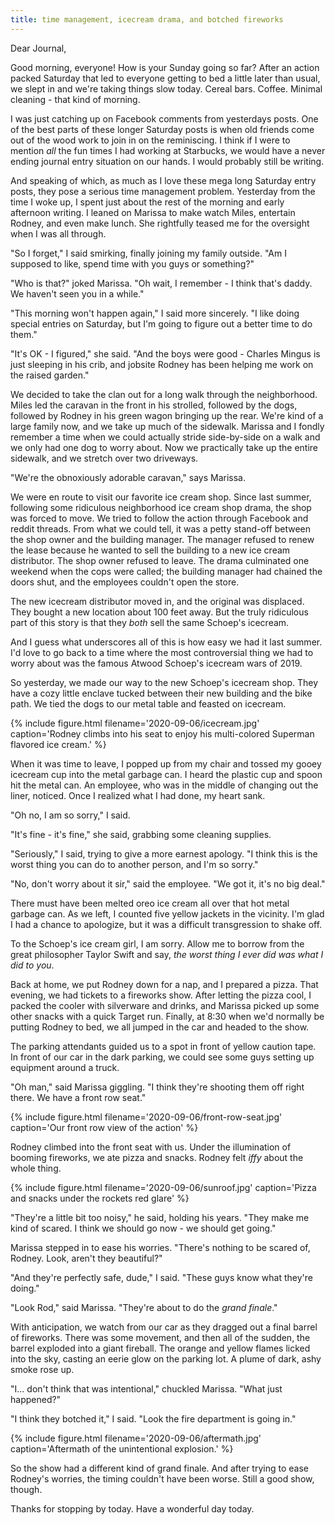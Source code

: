 ```yaml
---
title: time management, icecream drama, and botched fireworks
---
```


Dear Journal,

Good morning, everyone!  How is your Sunday going so far?  After an
action packed Saturday that led to everyone getting to bed a little
later than usual, we slept in and we're taking things slow today.
Cereal bars.  Coffee.  Minimal cleaning - that kind of morning.

I was just catching up on Facebook comments from yesterdays posts.
One of the best parts of these longer Saturday posts is when old
friends come out of the wood work to join in on the reminiscing.  I
think if I were to mention _all_ the fun times I had working at
Starbucks, we would have a never ending journal entry situation on our
hands.  I would probably still be writing.

And speaking of which, as much as I love these mega long Saturday
entry posts, they pose a serious time management problem.  Yesterday
from the time I woke up, I spent just about the rest of the morning
and early afternoon writing.  I leaned on Marissa to make watch Miles,
entertain Rodney, and even make lunch.  She rightfully teased me for
the oversight when I was all through.

"So I forget," I said smirking, finally joining my family outside.
"Am I supposed to like, spend time with you guys or something?"

"Who is that?" joked Marissa.  "Oh wait, I remember - I think that's
daddy.  We haven't seen you in a while."

"This morning won't happen again," I said more sincerely.  "I like
doing special entries on Saturday, but I'm going to figure out a
better time to do them."

"It's OK - I figured," she said.  "And the boys were good - Charles
Mingus is just sleeping in his crib, and jobsite Rodney has been
helping me work on the raised garden."

We decided to take the clan out for a long walk through the
neighborhood.  Miles led the caravan in the front in his strolled,
followed by the dogs, followed by Rodney in his green wagon bringing
up the rear.  We're kind of a large family now, and we take up much of
the sidewalk.  Marissa and I fondly remember a time when we could
actually stride side-by-side on a walk and we only had one dog to
worry about.  Now we practically take up the entire sidewalk, and we
stretch over two driveways.

"We're the obnoxiously adorable caravan," says Marissa.

We were en route to visit our favorite ice cream shop.  Since last
summer, following some ridiculous neighborhood ice cream shop drama,
the shop was forced to move.  We tried to follow the action through
Facebook and reddit threads.  From what we could tell, it was a petty
stand-off between the shop owner and the building manager.  The
manager refused to renew the lease because he wanted to sell the
building to a new ice cream distributor.  The shop owner refused to
leave.  The drama culminated one weekend when the cops were called;
the building manager had chained the doors shut, and the employees
couldn't open the store.

The new icecream distributor moved in, and the original was displaced.
They bought a new location about 100 feet away.  But the truly
ridiculous part of this story is that they _both_ sell the same
Schoep's icecream.

And I guess what underscores all of this is how easy we had it last
summer.  I'd love to go back to a time where the most controversial
thing we had to worry about was the famous Atwood Schoep's icecream
wars of 2019.

So yesterday, we made our way to the new Schoep's icecream shop.  They
have a cozy little enclave tucked between their new building and the
bike path.  We tied the dogs to our metal table and feasted on
icecream.

{% include figure.html
filename='2020-09-06/icecream.jpg'
caption='Rodney climbs into his seat to enjoy his multi-colored
Superman flavored ice cream.' %}

When it was time to leave, I popped up from my chair and tossed my
gooey icecream cup into the metal garbage can.  I heard the plastic
cup and spoon hit the metal can.  An employee, who was in the middle
of changing out the liner, noticed.  Once I realized what I had done,
my heart sank.

"Oh no, I am so sorry," I said.

"It's fine - it's fine," she said, grabbing some cleaning supplies.

"Seriously," I said, trying to give a more earnest apology.  "I think
this is the worst thing you can do to another person, and I'm so
sorry."

"No, don't worry about it sir," said the employee.  "We got it, it's
no big deal."

There must have been melted oreo ice cream all over that hot metal
garbage can.  As we left, I counted five yellow jackets in the
vicinity.  I'm glad I had a chance to apologize, but it was a
difficult transgression to shake off.

To the Schoep's ice cream girl, I am sorry.  Allow me to borrow from
the great philosopher Taylor Swift and say, _the worst thing I ever
did was what I did to you_.

Back at home, we put Rodney down for a nap, and I prepared a pizza.
That evening, we had tickets to a fireworks show.  After letting the
pizza cool, I packed the cooler with silverware and drinks, and
Marissa picked up some other snacks with a quick Target run.  Finally,
at 8:30 when we'd normally be putting Rodney to bed, we all jumped in
the car and headed to the show.

The parking attendants guided us to a spot in front of yellow caution
tape.  In front of our car in the dark parking, we could see some guys
setting up equipment around a truck.

"Oh man," said Marissa giggling.  "I think they're shooting them off
right there.  We have a front row seat."

{% include figure.html filename='2020-09-06/front-row-seat.jpg'
caption='Our front row view of the action' %}

Rodney climbed into the front seat with us.  Under the illumination of
booming fireworks, we ate pizza and snacks.  Rodney felt _iffy_ about
the whole thing.

{% include figure.html 
filename='2020-09-06/sunroof.jpg' 
caption='Pizza and snacks under the rockets red glare' %}

"They're a little bit too noisy," he said, holding his years.  "They
make me kind of scared.  I think we should go now - we should get
going."

Marissa stepped in to ease his worries.  "There's nothing to be scared
of, Rodney.  Look, aren't they beautiful?"

"And they're perfectly safe, dude," I said.  "These guys know what
they're doing."

"Look Rod," said Marissa.  "They're about to do the _grand finale_."

With anticipation, we watch from our car as they dragged out a final
barrel of fireworks.  There was some movement, and then all of the
sudden, the barrel exploded into a giant fireball.  The orange and
yellow flames licked into the sky, casting an eerie glow on the
parking lot.  A plume of dark, ashy smoke rose up.

"I... don't think that was intentional," chuckled Marissa.  "What just
happened?"

"I think they botched it," I said.  "Look the fire department is going
in."

{% include figure.html filename='2020-09-06/aftermath.jpg'
caption='Aftermath of the unintentional explosion.' %}

So the show had a different kind of grand finale.  And after trying to
ease Rodney's worries, the timing couldn't have been worse.  Still a
good show, though.

Thanks for stopping by today.  Have a wonderful day today.
